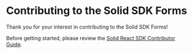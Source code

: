 # Contributing to the Solid SDK Forms

Thank you for your interest in contributing to the Solid SDK Forms! 

Before getting started, please review the [Solid React SDK Contributor Guide](https://github.com/Inrupt-inc/solid-react-sdk/blob/master/CONTRIBUTING.md). 
